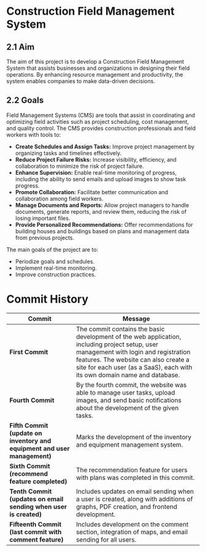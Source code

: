 # Construction Field Management System

## 2.1 Aim

The aim of this project is to develop a Construction Field Management System that assists businesses and organizations in designing their field operations. By enhancing resource management and productivity, the system enables companies to make data-driven decisions.

## 2.2 Goals

Field Management Systems (CMS) are tools that assist in coordinating and optimizing field activities such as project scheduling, cost management, and quality control. The CMS provides construction professionals and field workers with tools to:

- **Create Schedules and Assign Tasks:** Improve project management by organizing tasks and timelines effectively.
- **Reduce Project Failure Risks:** Increase visibility, efficiency, and collaboration to minimize the risk of project failure.
- **Enhance Supervision:** Enable real-time monitoring of progress, including the ability to send emails and upload images to show task progress.
- **Promote Collaboration:** Facilitate better communication and collaboration among field workers.
- **Manage Documents and Reports:** Allow project managers to handle documents, generate reports, and review them, reducing the risk of losing important files.
- **Provide Personalized Recommendations:** Offer recommendations for building houses and buildings based on plans and management data from previous projects.

The main goals of the project are to:

- Periodize goals and schedules.
- Implement real-time monitoring.
- Improve construction practices.


# Commit History

| Commit | Message |
|--------|---------|
| **First Commit** | The commit contains the basic development of the web application, including project setup, user management with login and registration features. The website can also create a site for each user (as a SaaS), each with its own domain name and database. |
| **Fourth Commit** | By the fourth commit, the website was able to manage user tasks, upload images, and send basic notifications about the development of the given tasks. |
| **Fifth Commit (update on inventory and equipment and user management)** | Marks the development of the inventory and equipment management system. |
| **Sixth Commit (recommend feature completed)** | The recommendation feature for users with plans was completed in this commit. |
| **Tenth Commit (updates on email sending when user is created)** | Includes updates on email sending when a user is created, along with additions of graphs, PDF creation, and frontend development. |
| **Fifteenth Commit (last commit with comment feature)** | Includes development on the comment section, integration of maps, and email sending for all users. |
